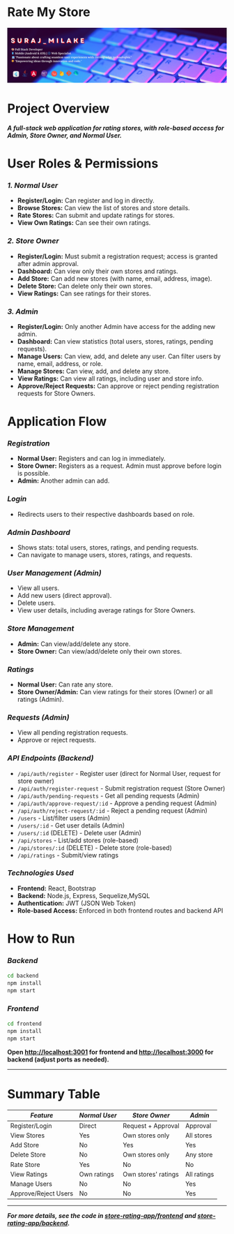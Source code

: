 # Rate My Store

![Banner](https://github.com/MilakeSuraj/Tic_Tac_Toe_Game/blob/main/Beige%20Modern%20Elegant%20Personal%20LinkedIn%20Banner%20(1).png?raw=true)

# Project Overview

***A full-stack web application for rating stores, with role-based access for Admin, Store Owner, and Normal User.***

# User Roles & Permissions

### ***1. Normal User***
- **Register/Login:** Can register and log in directly.
- **Browse Stores:** Can view the list of stores and store details.
- **Rate Stores:** Can submit and update ratings for stores.
- **View Own Ratings:** Can see their own ratings.

### ***2. Store Owner***
- **Register/Login:** Must submit a registration request; access is granted after admin approval.
- **Dashboard:** Can view only their own stores and ratings.
- **Add Store:** Can add new stores (with name, email, address, image).
- **Delete Store:** Can delete only their own stores.
- **View Ratings:** Can see ratings for their stores.

### ***3. Admin***
- **Register/Login:** Only another Admin have access for the adding new admin.
- **Dashboard:** Can view statistics (total users, stores, ratings, pending requests).
- **Manage Users:** Can view, add, and delete any user. Can filter users by name, email, address, or role.
- **Manage Stores:** Can view, add, and delete any store.
- **View Ratings:** Can view all ratings, including user and store info.
- **Approve/Reject Requests:** Can approve or reject pending registration requests for Store Owners.

# Application Flow

### ***Registration***
- **Normal User:** Registers and can log in immediately.
- **Store Owner:** Registers as a request. Admin must approve before login is possible.
- **Admin:** Another admin can add.

### ***Login***
- Redirects users to their respective dashboards based on role.

### ***Admin Dashboard*** 
- Shows stats: total users, stores, ratings, and pending requests.
- Can navigate to manage users, stores, ratings, and requests.

### ***User Management (Admin)***
- View all users.
- Add new users (direct approval).
- Delete users.
- View user details, including average ratings for Store Owners.

### ***Store Management*** 
- **Admin:** Can view/add/delete any store.
- **Store Owner:** Can view/add/delete only their own stores.

### ***Ratings***
- **Normal User:** Can rate any store.
- **Store Owner/Admin:** Can view ratings for their stores (Owner) or all ratings (Admin).

### ***Requests (Admin)***
- View all pending registration requests.
- Approve or reject requests.

### ***API Endpoints (Backend)***

- `/api/auth/register` - Register user (direct for Normal User, request for store owner)
- `/api/auth/register-request` - Submit registration request (Store Owner)
- `/api/auth/pending-requests` - Get all pending requests (Admin)
- `/api/auth/approve-request/:id` - Approve a pending request (Admin)
- `/api/auth/reject-request/:id` - Reject a pending request (Admin)
- `/users` - List/filter users (Admin)
- `/users/:id` - Get user details (Admin)
- `/users/:id` (DELETE) - Delete user (Admin)
- `/api/stores` - List/add stores (role-based)
- `/api/stores/:id` (DELETE) - Delete store (role-based)
- `/api/ratings` - Submit/view ratings

### ***Technologies Used*** 

- **Frontend:** React, Bootstrap
- **Backend:** Node.js, Express, Sequelize,MySQL
- **Authentication:** JWT (JSON Web Token)
- **Role-based Access:** Enforced in both frontend routes and backend API

# How to Run

### ***Backend***
```sh
cd backend
npm install
npm start
```

### ***Frontend***
```sh
cd frontend
npm install
npm start
```

**Open [http://localhost:3001](http://localhost:3001) for frontend and [http://localhost:3000](http://localhost:3000) for backend (adjust ports as needed).**

---

# Summary Table

| ***Feature***          | ***Normal User***| ***Store Owner*** | ***Admin***               |
|------------------------|-------------|---------------------|----------------------|
| Register/Login         | Direct      | Request + Approval  | Approval             |
| View Stores            | Yes         | Own stores only     | All stores           |
| Add Store              | No          | Yes                 | Yes                  |
| Delete Store           | No          | Own stores only     | Any store            |
| Rate Store             | Yes         | No                  | No                   |
| View Ratings           | Own ratings | Own stores' ratings | All ratings          |
| Manage Users           | No          | No                  | Yes                  |
| Approve/Reject Users   | No          | No                  | Yes                  |

---

***For more details, see the code in [store-rating-app/frontend](https://github.com/MilakeSuraj/Rate_My_Shop/tree/master/store-rating-app/frontend) and [store-rating-app/backend](https://github.com/MilakeSuraj/Rate_My_Shop/tree/master/store-rating-app/backend).***
